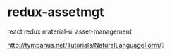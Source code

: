 # redux-assetmgt
react redux material-ui asset-management

http://tympanus.net/Tutorials/NaturalLanguageForm/?